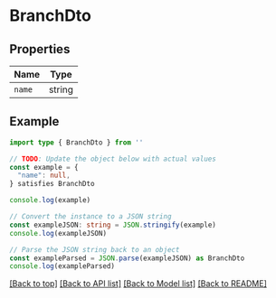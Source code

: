 
# BranchDto


## Properties

Name | Type
------------ | -------------
`name` | string

## Example

```typescript
import type { BranchDto } from ''

// TODO: Update the object below with actual values
const example = {
  "name": null,
} satisfies BranchDto

console.log(example)

// Convert the instance to a JSON string
const exampleJSON: string = JSON.stringify(example)
console.log(exampleJSON)

// Parse the JSON string back to an object
const exampleParsed = JSON.parse(exampleJSON) as BranchDto
console.log(exampleParsed)
```

[[Back to top]](#) [[Back to API list]](../README.md#api-endpoints) [[Back to Model list]](../README.md#models) [[Back to README]](../README.md)



